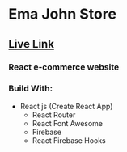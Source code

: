 # Ema John Store

## [Live Link](https://ema-john-store-react.netlify.app/)

### React e-commerce website

### Build With:
* React js (Create React App)
    * React Router
    * React Font Awesome
    * Firebase
    * React Firebase Hooks